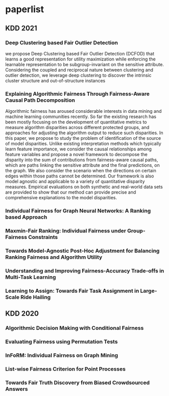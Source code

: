 # paperlist
## KDD 2021
### Deep Clustering based Fair Outlier Detection
we propose Deep Clustering based Fair Outlier Detection (DCFOD) that learns a good representation for utility maximization while enforcing the learnable representation to be subgroup-invariant on the sensitive attribute. Considering the coupled and reciprocal nature between clustering and outlier detection, we leverage deep clustering to discover the intrinsic cluster structure and out-of-structure instances

### Explaining Algorithmic Fairness Through Fairness-Aware Causal Path Decomposition
Algorithmic fairness has aroused considerable interests in data mining and machine learning communities recently. So far the existing research has been mostly focusing on the development of quantitative metrics to measure algorithm disparities across different protected groups, and approaches for adjusting the algorithm output to reduce such disparities. In this paper, we propose to study the problem of identification of the source of model disparities. Unlike existing interpretation methods which typically learn feature importance, we consider the causal relationships among feature variables and propose a novel framework to decompose the disparity into the sum of contributions from fairness-aware causal paths, which are paths linking the sensitive attribute and the final predictions, on the graph. We also consider the scenario when the directions on certain edges within those paths cannot be determined. Our framework is also model agnostic and applicable to a variety of quantitative disparity measures. Empirical evaluations on both synthetic and real-world data sets are provided to show that our method can provide precise and comprehensive explanations to the model disparities.

### Individual Fairness for Graph Neural Networks: A Ranking based Approach

### Maxmin-Fair Ranking: Individual Fairness under Group-Fairness Constraints

### Towards Model-Agnostic Post-Hoc Adjustment for Balancing Ranking Fairness and Algorithm Utility

### Understanding and Improving Fairness-Accuracy Trade-offs in Multi-Task Learning

### Learning to Assign: Towards Fair Task Assignment in Large-Scale Ride Hailing

## KDD 2020
### Algorithmic Decision Making with Conditional Fairness

### Evaluating Fairness using Permutation Tests

### InFoRM: Individual Fairness on Graph Mining

### List-wise Fairness Criterion for Point Processes

### Towards Fair Truth Discovery from Biased Crowdsourced Answers

